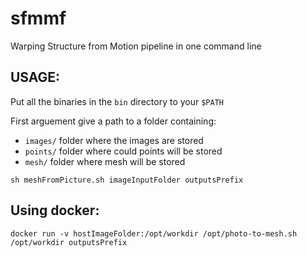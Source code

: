# sfmmf
Warping Structure from Motion pipeline in one command line


## USAGE:

Put all the binaries in the `bin` directory to your `$PATH`

First arguement give a path to a folder containing:
* `images/` folder where the images are stored
* `points/` folder where could points will be stored
* `mesh/` folder where mesh will be stored

`sh meshFromPicture.sh imageInputFolder outputsPrefix`

## Using docker:
`docker run -v hostImageFolder:/opt/workdir /opt/photo-to-mesh.sh /opt/workdir outputsPrefix`
